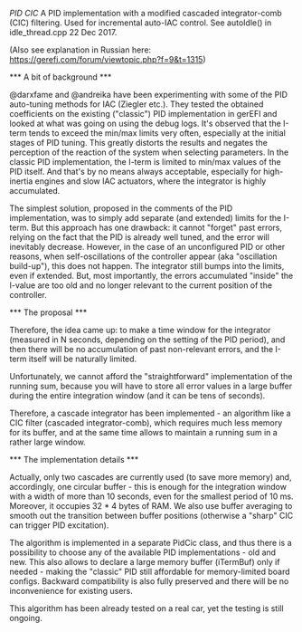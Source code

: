 *PID CIC*
A PID implementation with a modified cascaded integrator-comb (CIC) filtering.
Used for incremental auto-IAC control. See autoIdle() in idle_thread.cpp
22 Dec 2017.

(Also see explanation in Russian here: https://gerefi.com/forum/viewtopic.php?f=9&t=1315)

*** A bit of background ***

@darxfame and @andreika have been experimenting with some of the PID auto-tuning methods for IAC (Ziegler etc.). 
They tested the obtained coefficients on the existing ("classic") PID implementation in gerEFI and looked at what was going on using the debug logs. 
It's observed that the I-term tends to exceed the min/max limits very often, especially at the initial stages of PID tuning.
This greatly distorts the results and negates the perception of the reaction of the system when selecting parameters. 
In the classic PID implementation, the I-term is limited to min/max values of the PID itself. And that's by no means always acceptable, 
especially for high-inertia engines and slow IAC actuators, where the integrator is highly accumulated.

The simplest solution, proposed in the comments of the PID implementation, was to simply add separate (and extended) limits for the I-term. 
But this approach has one drawback: it cannot "forget" past errors, relying on the fact that the PID is already well tuned, 
and the error will inevitably decrease. However, in the case of an unconfigured PID or other reasons, 
when self-oscillations of the controller appear (aka "oscillation build-up"), this does not happen. The integrator still bumps into the limits, even if extended. 
But, most importantly, the errors accumulated "inside" the I-value are too old and no longer relevant to the current position of the controller.

*** The proposal ***

Therefore, the idea came up: to make a time window for the integrator (measured in N seconds, depending on the setting of the PID period), 
and then there will be no accumulation of past non-relevant errors, and the I-term itself will be naturally limited. 

Unfortunately, we cannot afford the "straightforward" implementation of the running sum, because you will have to store all error values in a large buffer 
during the entire integration window (and it can be tens of seconds). 

Therefore, a cascade integrator has been implemented - an algorithm like a CIC filter (cascaded integrator-comb), 
which requires much less memory for its buffer, and at the same time allows to maintain a running sum in a rather large window.

*** The implementation details ***

Actually, only two cascades are currently used (to save more memory) and, accordingly, one circular buffer - 
this is enough for the integration window with a width of more than 10 seconds, even for the smallest period of 10 ms. 
Moreover, it occupies 32 * 4 bytes of RAM. We also use buffer averaging to smooth out the transition between buffer positions 
(otherwise a "sharp" CIC can trigger PID excitation).

The algorithm is implemented in a separate PidCic class, and thus there is a possibility to choose any of the available PID implementations - old and new. 
This also allows to declare a large memory buffer (iTermBuf) only if needed - making the "classic" PID still affordable for memory-limited board configs.
Backward compatibility is also fully preserved and there will be no inconvenience for existing users.

This algorithm has been already tested on a real car, yet the testing is still ongoing.
